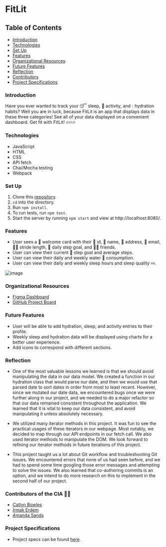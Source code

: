 # FitLit

## Table of Contents
- [Introduction](#introduction)
- [Technologies](#technologies)
- [Set Up](#set-up)
- [Features](#features)
- [Organizational Resources](#organizational-resources)
- [Future Features](#future-features)
- [Reflection](#reflection)
- [Contributors](#contributors)
- [Project Specifications](#project-specifications)

### Introduction
Have you ever wanted to track your 😴 sleep, 🥾 activity, and 💧 hydration habits? Well you are in luck, because FitLit is an app that displays data in these three categories! See all of your data displayed on a convenient dashboard. Get fit with FitLit! 🔥🔥🔥

### Technologies
- JavaScript
- HTML
- CSS
- API fetch
- Chai/Mocha testing
- Webpack

### Set Up
1. Clone this [repository](https://github.com/ASands17/fitlit).
2. `cd` into the directory.
3. Run `npm install`.
4. To run tests, run `npm test`.
5. Start the server by running `npm start` and view at http://localhost:8080/.

### Features
- User sees a 👋 welcome card with their 🪪 id, 🤠 name, 🏡 address, 💌 email, 🏃‍♀️ stride length, 🥅 daily step goal, and 👯‍♀️ friends.
- User can view their current 🦶 step goal and average steps.
- User can view their daily and weekly water 🚰 consumption.
- User can view their daily and weekly sleep hours and sleep quality 💤.

![image](https://user-images.githubusercontent.com/93043035/169923910-ccf92de9-6f6f-4882-bac1-e877e8b3bc9d.png)

### Organizational Resources
- [Figma Dashboard](https://www.figma.com/file/SxZltJr5XcWric3Lbufna7/CIA's-Dashboard-Template?node-id=0%3A1)
- [GitHub Project Board](https://github.com/ASands17/fitlit/projects/1)

### Future Features
- User will be able to add hydration, sleep, and activity entries to their profile. 
- Weekly sleep and hydration data will be displayed using charts for a better user experience.
- Add icons to correspond with different sections. 

### Reflection
- One of the most valuable lessons we learned is that we should avoid manipulating the data in our data model. We created a function in our hydration class that would parse our date, and then we would use that parsed date to sort dates in order from most to least recent. However, since we mutated our date data, we encountered bugs once we were further along in our project, and we needed to do a major refactor so that our data remained consistent throughout the application. We learned that it is vital to keep our data consistent, and avoid manipulating it unless absolutely necessary. 

- We utilized many iterator methods in this project. It was fun to see the practical usages of these iterators in our webpage. Most notably, we decided to map through our API endpoints in our fetch call. We also used iterator methods to manipulate the DOM. We look forward to refining our iterator methods in future iterations of this project. 

- This project taught us a lot about Git workflow and troubleshooting Git issues. We encountered errors that none of us had seen before, and we had to spend some time googling those error messages and attempting to solve the issues. We also learned that co-authoring commits is an option, and we intend to do more research on this to implement in the second half of our project.

### Contributors of the CIA 🕵️‍♀️
- [*C*atlyn Bowles](https://www.linkedin.com/in/catlyn-bowles/)
- [*I*rmak Erdem](https://www.linkedin.com/in/irmakerdem/)
- [*A*manda Sands](https://www.linkedin.com/in/amanda-sands1/)

### Project Specifications
- Project specs can be found [here](https://frontend.turing.edu/projects/Fitlit-part-one.html).
